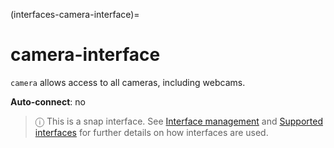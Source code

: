 (interfaces-camera-interface)=
# camera-interface

`camera` allows access to all cameras, including webcams.

**Auto-connect**: no

> ⓘ  This is a snap interface. See [Interface management](/) and [Supported interfaces](/interfaces/index) for further details on how interfaces are used.

